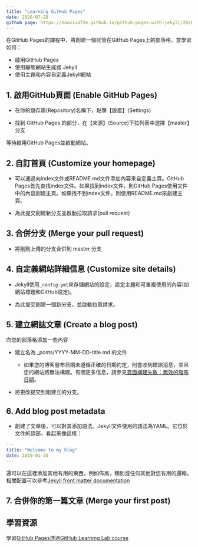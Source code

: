 ```yaml
---
title: "Learning GitHub Pages"
date: 2020-07-28
github page: https://hoovivaf2e.github.io/github-pages-with-jekyll/2020/07/28/my-first-blog-post.html
---
```


在GitHub Pages的課程中，將創建一個託管在GitHub Pages上的部落格，並學習如何：

* 啟用GitHub Pages
* 使用靜態網站生成器 Jekyll
* 使用主題和內容自定義Jekyll網站


## 1. 啟用GitHub頁面 (Enable GitHub Pages)

- 在你的儲存庫(Repository)名稱下，點擊【設置】(Settings)

- 找到 GitHub Pages 的部分，在【來源】(Source)下拉列表中選擇【master】分支

等待啟用GitHub Pages並啟動網站。

## 2. 自訂首頁 (Customize your homepage)

- 可以通過向index文件或README.md文件添加內容來自定義主頁。GitHub Pages首先查找index文件。如果找到index文件，則GitHub Pages使用文件中的內容創建主頁。如果找不到index文件，則使用README.md來創建主頁。

- 為此提交創建新分支並啟動拉取請求(pull request)

## 3. 合併分支 (Merge your pull request)

- 將剛剛上傳的分支合併到 master 分支
 
## 4. 自定義網站詳細信息 (Customize site details)

- Jekyll使用`_config.yml`來存儲網站的設定，設定主題和可重複使用的內容(如網站標題和GitHub設定)。

- 為此提交創建一個新分支，並啟動拉取請求。

## 5. 建立網誌文章 (Create a blog post)
向您的部落格添加一些內容

- 建立名為 _posts/YYYY-MM-DD-title.md 的文件
	
	* 如果您的博客發布日期未遵循正確的日期約定，則會收到錯誤消息，並且您的網站將無法構建。有關更多信息，請參見[頁面構建失敗：無效的發布日期](https://docs.github.com/en/github/working-with-github-pages/troubleshooting-jekyll-build-errors-for-github-pages-sites)。

- 將更改提交到剛建立的分支。

## 6. Add blog post metadata
- 創建了文章後，可以對其添加語法。Jekyll文件使用的語法為YAML。它位於文件的頂部，看起來像這樣：

```yaml
---
title: "Welcome to my blog"
date: 2019-01-20
---
```

還可以在這裡添加其他有用的東西，例如佈局，類別或任何其他對您有用的邏輯。相關配置可以參考[Jekyll front matter documentation](https://jekyllrb.com/docs/front-matter/)

## 7. 合併你的第一篇文章 (Merge your first post)

## 學習資源
學習[GitHub Pages](https://lab.github.com/githubtraining/github-pages)透過[GitHub Learning Lab course](https://lab.github.com/)

